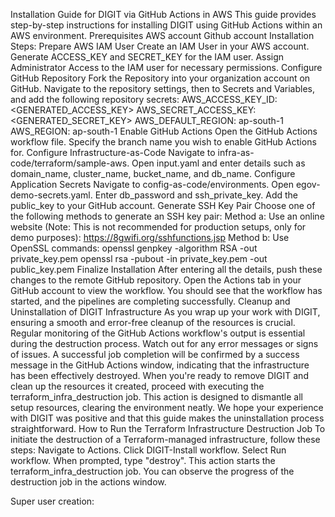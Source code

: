 Installation Guide for DIGIT via GitHub Actions in AWS
This guide provides step-by-step instructions for installing DIGIT using GitHub Actions within an AWS environment.
Prerequisites
AWS account
Github account
Installation Steps:
Prepare AWS IAM User
Create an IAM User in your AWS account.
Generate ACCESS_KEY and SECRET_KEY for the IAM user.
Assign Administrator Access to the IAM user for necessary permissions.
Configure GitHub Repository
Fork the Repository into your organization account on GitHub.
Navigate to the repository settings, then to Secrets and Variables, and add the following repository secrets:
AWS_ACCESS_KEY_ID: <GENERATED_ACCESS_KEY>
AWS_SECRET_ACCESS_KEY: <GENERATED_SECRET_KEY>
AWS_DEFAULT_REGION: ap-south-1
AWS_REGION: ap-south-1
Enable GitHub Actions
Open the GitHub Actions workflow file.
Specify the branch name you wish to enable GitHub Actions for.
Configure Infrastructure-as-Code
Navigate to infra-as-code/terraform/sample-aws.
Open input.yaml and enter details such as domain_name, cluster_name, bucket_name, and db_name.
Configure Application Secrets
Navigate to config-as-code/environments.
Open egov-demo-secrets.yaml.
Enter db_password and ssh_private_key. Add the public_key to your GitHub account.
Generate SSH Key Pair
Choose one of the following methods to generate an SSH key pair:
Method a: Use an online website (Note: This is not recommended for production setups, only for demo purposes): https://8gwifi.org/sshfunctions.jsp
Method b: Use OpenSSL commands:
openssl genpkey -algorithm RSA -out private_key.pem
openssl rsa -pubout -in private_key.pem -out public_key.pem
Finalize Installation
After entering all the details, push these changes to the remote GitHub repository. Open the Actions tab in your GitHub account to view the workflow. You should see that the workflow has started, and the pipelines are completing successfully.
Cleanup and Uninstallation of DIGIT Infrastructure
As you wrap up your work with DIGIT, ensuring a smooth and error-free cleanup of the resources is crucial. Regular monitoring of the GitHub Actions workflow's output is essential during the destruction process. Watch out for any error messages or signs of issues. A successful job completion will be confirmed by a success message in the GitHub Actions window, indicating that the infrastructure has been effectively destroyed.
When you're ready to remove DIGIT and clean up the resources it created, proceed with executing the terraform_infra_destruction job. This action is designed to dismantle all setup resources, clearing the environment neatly.
We hope your experience with DIGIT was positive and that this guide makes the uninstallation process straightforward.
How to Run the Terraform Infrastructure Destruction Job
To initiate the destruction of a Terraform-managed infrastructure, follow these steps:
Navigate to Actions.
Click DIGIT-Install workflow.
Select Run workflow.
When prompted, type "destroy". This action starts the terraform_infra_destruction job.
You can observe the progress of the destruction job in the actions window.

Super user creation: 
